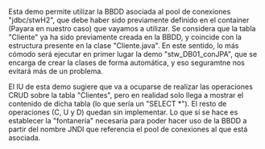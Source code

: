 Esta demo permite utilizar la BBDD asociada al pool de conexiones "jdbc/stwH2", 
que debe haber sido previamente definido en el container (Payara en nuestro 
caso) que vayamos a utilizar.
Se considera que la tabla "Cliente" ya ha sido previamente creada en la BBDD, 
y coincide con la estructura presente en la clase "Cliente.java". En este 
sentido, lo más cómodo será ejecutar en primer lugar la demo "stw_DB01_conJPA",
que se encarga de crear la clases de forma automática, y eso seguramtne nos 
evitará más de un problema.

El IU de esta demo sugiere que va a ocuparse de realizar las operaciones CRUD 
sobre la tabla "Clientes", pero en realidad solo llega a mostrar el contenido
de dicha tabla (lo que sería un "SELECT *"). El resto de operaciones (C, U y D)
quedan sin implementar.
Lo que sí se hace es establecer la "fontanería" necesaria para poder hacer uso 
de la BBDD a partir del nombre JNDI que referencia el pool de conexiones al que
está asociada.

